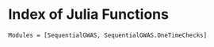 # Index of Julia Functions

```@autodocs
Modules = [SequentialGWAS, SequentialGWAS.OneTimeChecks]
```